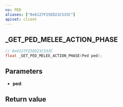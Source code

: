 ```yaml
---
ns: PED
aliases: ["0x6127F25ED21C533C"]
apiset: client
---
```

## _GET_PED_MELEE_ACTION_PHASE

```c
// 0x6127F25ED21C533C
float _GET_PED_MELEE_ACTION_PHASE(Ped ped);
```


## Parameters
* **ped**:

## Return value

